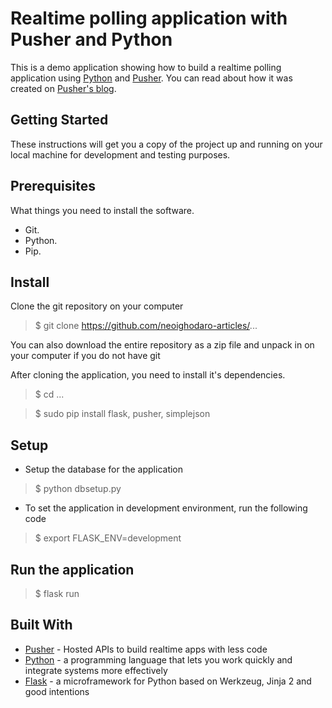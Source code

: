 # Realtime polling application with Pusher and Python

This is a demo application showing how to build a realtime polling application using [Python](https://www.python.org/) and [Pusher](https://pusher.com/). You can read about how it was created on [Pusher's blog](https://blog.pusher.com/author/neo/).

## Getting Started

These instructions will get you a copy of the project up and running on your local machine for development and testing purposes.

## Prerequisites

What things you need to install the software.

* Git.
* Python.
* Pip.

## Install

Clone the git repository on your computer

> $ git clone https://github.com/neoighodaro-articles/...

You can also download the entire repository as a zip file and unpack in on your computer if you do not have git

After cloning the application, you need to install it's dependencies.

> $ cd ...

> $ sudo pip install flask, pusher, simplejson

## Setup

* Setup the database for the application
> $ python dbsetup.py
* To set the application in development environment, run the following code
> $ export FLASK_ENV=development

## Run the application
 
> $ flask run

## Built With

* [Pusher](https://pusher.com/) - Hosted APIs to build realtime apps with less code
* [Python](https://www.python.org/) - a programming language that lets you work quickly and integrate systems more effectively
* [Flask](http://flask.pocoo.org/) - a microframework for Python based on Werkzeug, Jinja 2 and good intentions
